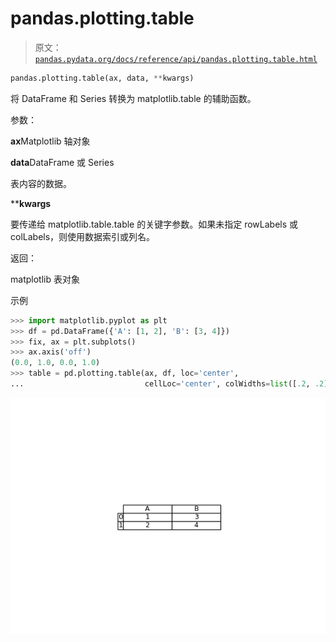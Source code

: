 # pandas.plotting.table

> 原文：[`pandas.pydata.org/docs/reference/api/pandas.plotting.table.html`](https://pandas.pydata.org/docs/reference/api/pandas.plotting.table.html)

```py
pandas.plotting.table(ax, data, **kwargs)
```

将 DataFrame 和 Series 转换为 matplotlib.table 的辅助函数。

参数：

**ax**Matplotlib 轴对象

**data**DataFrame 或 Series

表内容的数据。

****kwargs**

要传递给 matplotlib.table.table 的关键字参数。如果未指定 rowLabels 或 colLabels，则使用数据索引或列名。

返回：

matplotlib 表对象

示例

```py
>>> import matplotlib.pyplot as plt
>>> df = pd.DataFrame({'A': [1, 2], 'B': [3, 4]})
>>> fix, ax = plt.subplots()
>>> ax.axis('off')
(0.0, 1.0, 0.0, 1.0)
>>> table = pd.plotting.table(ax, df, loc='center',
...                           cellLoc='center', colWidths=list([.2, .2])) 
```

![../../_images/pandas-plotting-table-1.png](img/53b430b89a99517fdf5e98b3835e7b70.png)
